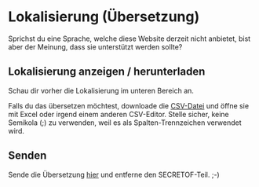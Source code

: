 ﻿# Lokalisierung (Übersetzung)

Sprichst du eine Sprache, welche diese Website derzeit nicht anbietet, bist aber der Meinung, dass sie unterstützt werden sollte?

## Lokalisierung anzeigen / herunterladen
Schau dir vorher die Lokalisierung im unteren Bereich an.

Falls du das übersetzen möchtest, downloade die <a href=localization/csv>CSV-Datei</a> und öffne sie mit Excel oder irgend einem anderen CSV-Editor. 
Stelle sicher, keine Semikola (;) zu verwenden, weil es als Spalten-Trennzeichen verwendet wird.

## Senden
Sende die Übersetzung <a href="mailto:evermore@SECRETOFxeth.de?Subject=Format%20Exploration%20Project">hier</a> und entferne den SECRETOF-Teil. ;-)
